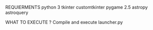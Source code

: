 REQUIERMENTS
python 3 
tkinter
customtkinter
pygame 2.5
astropy
astroquery

WHAT TO EXECUTE ?
Compile and execute launcher.py